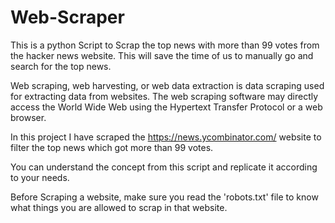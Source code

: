 # Web-Scraper
This is a python Script to Scrap the top news with more than 99 votes from the hacker news website. This will save the time of us to manually go and search for the top news.

Web scraping, web harvesting, or web data extraction is data scraping used for extracting data from websites. The web scraping software may directly access the World Wide Web using the Hypertext Transfer Protocol or a web browser.

In this project I have scraped the https://news.ycombinator.com/ website to filter the top news which got more than 99 votes. 

You can understand the concept from this script and replicate it according to your needs. 

Before Scraping a website, make sure you read the 'robots.txt' file to know what things you are allowed to scrap in that website.
